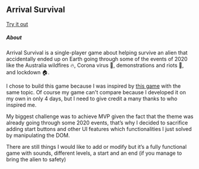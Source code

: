 ## Arrival Survival

<a href="https://mafebracho.github.io/my-first-game/" target="_blank">Try it out</a>

##### **About**

Arrival Survival is a single-player game about helping survive an alien that accidentally ended up on Earth going through some of the events of 2020 like the Australia wildfires 🔥, Corona virus 🦠, demonstrations and riots 💪, and lockdown 🏠.

I chose to build this game because I was inspired by [this game](https://2020game.io) with the same topic. Of course my game can't compare because I developed it on my own in only 4 days, but I need to give credit a many thanks to who inspired me.

My biggest challenge was to achieve MVP given the fact that the theme was already going through some 2020 events, that’s why I decided to sacrifice adding start buttons and other UI features which functionalities I just solved by manipulating the DOM.

There are still things I would like to add or modify but it’s a fully functional game with sounds, different levels, a start and an end (if you manage to bring the alien to safety)

